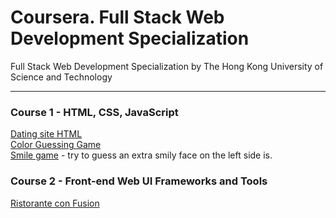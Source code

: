 # Coursera. Full Stack Web Development Specialization
Full Stack Web Development Specialization by The Hong Kong University of Science and Technology
***
   
### Course 1 - HTML, CSS, JavaScript
   
[Dating site HTML](https://lidiyau.github.io/Coursera_FullStackWebDevelopment/course_1_HTML-CSS-JavaScript/Assignment_1/part3.html)   
[Color Guessing Game](https://lidiyau.github.io/Coursera_FullStackWebDevelopment/course_1_HTML-CSS-JavaScript/Assignment_2/ColorGuessingGame_Simple.html)   
[Smile game](https://lidiyau.github.io/Coursera_FullStackWebDevelopment/course_1_HTML-CSS-JavaScript/Assignment_3/part4.html) - try to guess an extra smily face on the left side is. 

### Course 2 - Front-end Web UI Frameworks and Tools 
   
[Ristorante con Fusion](https://lidiyau.github.io/Coursera_FullStackWebDevelopment/course_2_Bootstrap/index.html)
